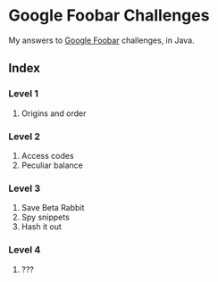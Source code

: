 # Google Foobar Challenges

My answers to [Google Foobar](https://www.google.com/foobar/) challenges, in Java.


## Index

### Level 1

1. Origins and order

### Level 2

1. Access codes
2. Peculiar balance

### Level 3

1. Save Beta Rabbit
2. Spy snippets
3. Hash it out

### Level 4

1. ???
